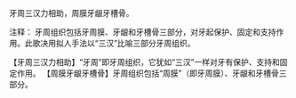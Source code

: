 牙周三汉力相助，周膜牙龈牙槽骨。

注释：
牙周组织包括牙周膜、牙龈和牙槽骨三部分，对牙起保护、固定和支持作用。此歌决用拟人手法以“三汉”比喻三部分牙周组织。

【牙周三汉力相助】“牙周”即牙周组织，它犹如“三汉”一样对牙有保护、支持和固定作用。
【周膜牙龈牙槽骨】牙周组织包括“周膜”（即牙周膜）、牙龈和牙槽骨三部分。